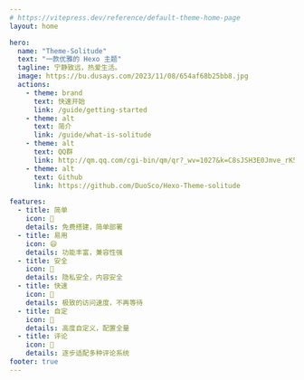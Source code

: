 ```yaml
---
# https://vitepress.dev/reference/default-theme-home-page
layout: home

hero:
  name: "Theme-Solitude"
  text: "一款优雅的 Hexo 主题"
  tagline: 宁静致远，热爱生活。
  image: https://bu.dusays.com/2023/11/08/654af68b25bb8.jpg
  actions:
    - theme: brand
      text: 快速开始
      link: /guide/getting-started
    - theme: alt
      text: 简介
      link: /guide/what-is-solitude
    - theme: alt
      text: QQ群
      link: http://qm.qq.com/cgi-bin/qm/qr?_wv=1027&k=C8sJSH3E0Jmve_rK5lJ8U-_SLnVWNmgi&authKey=xo6hDn%2Flw5i4QcJiILAzOTi3WB19l5lxAGaVul5HCJwGgVa%2Fhd2YTCz1BZ2Pug%2BW&noverify=0&group_code=773016811
    - theme: alt
      text: Github
      link: https://github.com/DuoSco/Hexo-Theme-solitude

features:
  - title: 简单
    icon: 🚀
    details: 免费搭建，简单部署
  - title: 易用
    icon: 😄
    details: 功能丰富，兼容性强
  - title: 安全
    icon: 🔐
    details: 隐私安全，内容安全
  - title: 快速
    icon: 🚄
    details: 极致的访问速度，不再等待
  - title: 自定
    icon: 🌈
    details: 高度自定义，配置全量
  - title: 评论
    icon: 💬
    details: 逐步适配多种评论系统
footer: true
---
```


